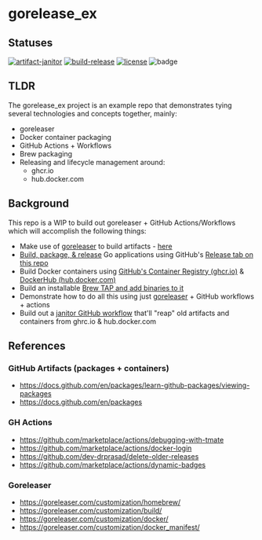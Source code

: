 # gorelease_ex

## Statuses
[![artifact-janitor](https://github.com/slmingol/gorelease_ex/actions/workflows/artifact-janitor.yml/badge.svg)](https://github.com/slmingol/gorelease_ex/actions/workflows/artifact-janitor.yml)
[![build-release](https://github.com/slmingol/gorelease_ex/actions/workflows/build-release.yml/badge.svg)](https://github.com/slmingol/gorelease_ex/actions/workflows/build-release.yml)
[![license](https://img.shields.io/badge/License-MIT-purple.svg)](LICENSE)
![badge](https://img.shields.io/endpoint?url=https://gist.githubusercontent.com/slmingol/189c77409e1e73465aae3b2639d162ae/raw/answer.json)


## TLDR
The gorelease_ex project is an example repo that demonstrates tying several technologies and concepts together, mainly:

- goreleaser
- Docker container packaging
- GitHub Actions + Workflows
- Brew packaging
- Releasing and lifecycle management around:
  - ghcr.io
  - hub.docker.com


## Background
This repo is a WIP to build out goreleaser + GitHub Actions/Workflows which will accomplish the following things:

- Make use of [goreleaser](https://goreleaser.com/) to build artifacts - [here](https://github.com/slmingol/gorelease_ex/blob/main/.goreleaser.yml)
- [Build, package, & release](https://github.com/slmingol/gorelease_ex/blob/main/.github/workflows/build-release.yml) Go applications using GitHub's [Release tab on this repo](https://github.com/slmingol/gorelease_ex/releases)
- Build Docker containers using [GitHub's Container Registry (ghcr.io)](https://github.com/users/slmingol/packages/container/package/gorelease_ex_) & [DockerHub (hub.docker.com)](https://hub.docker.com/repository/docker/slmingol/gorelease_ex)
- Build an installable [Brew TAP and add binaries to it](https://github.com/slmingol/homebrew-tap)
- Demonstrate how to do all this using just [goreleaser](https://goreleaser.com/) + GitHub workflows + actions
- Build out a [janitor GitHub workflow](https://github.com/slmingol/gorelease_ex/blob/main/.github/workflows/artifact-janitor.yml) that'll "reap" old artifacts and containers from ghrc.io & hub.docker.com


## References

### GitHub Artifacts (packages + containers)
- https://docs.github.com/en/packages/learn-github-packages/viewing-packages
- https://docs.github.com/en/packages

### GH Actions
- https://github.com/marketplace/actions/debugging-with-tmate
- https://github.com/marketplace/actions/docker-login
- https://github.com/dev-drprasad/delete-older-releases
- https://github.com/marketplace/actions/dynamic-badges

### Goreleaser
- https://goreleaser.com/customization/homebrew/
- https://goreleaser.com/customization/build/
- https://goreleaser.com/customization/docker/
- https://goreleaser.com/customization/docker_manifest/
